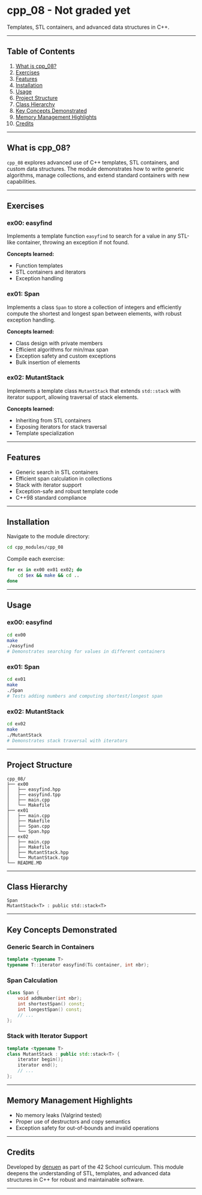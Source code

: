 # cpp_08 - Not graded yet

Templates, STL containers, and advanced data structures in C++.

---

## Table of Contents

1. [What is cpp_08?](#what-is-cpp_08)
2. [Exercises](#exercises)
3. [Features](#features)
4. [Installation](#installation)
5. [Usage](#usage)
6. [Project Structure](#project-structure)
7. [Class Hierarchy](#class-hierarchy)
8. [Key Concepts Demonstrated](#key-concepts-demonstrated)
9. [Memory Management Highlights](#memory-management-highlights)
10. [Credits](#credits)

---

## What is cpp_08?

`cpp_08` explores advanced use of C++ templates, STL containers, and custom data structures. The module demonstrates how to write generic algorithms, manage collections, and extend standard containers with new capabilities.

---

## Exercises

### ex00: easyfind

Implements a template function `easyfind` to search for a value in any STL-like container, throwing an exception if not found.

**Concepts learned:**

- Function templates
- STL containers and iterators
- Exception handling

### ex01: Span

Implements a class `Span` to store a collection of integers and efficiently compute the shortest and longest span between elements, with robust exception handling.

**Concepts learned:**

- Class design with private members
- Efficient algorithms for min/max span
- Exception safety and custom exceptions
- Bulk insertion of elements

### ex02: MutantStack

Implements a template class `MutantStack` that extends `std::stack` with iterator support, allowing traversal of stack elements.

**Concepts learned:**

- Inheriting from STL containers
- Exposing iterators for stack traversal
- Template specialization

---

## Features

- Generic search in STL containers
- Efficient span calculation in collections
- Stack with iterator support
- Exception-safe and robust template code
- C++98 standard compliance

---

## Installation

Navigate to the module directory:

```bash
cd cpp_modules/cpp_08
```

Compile each exercise:

```bash
for ex in ex00 ex01 ex02; do
	cd $ex && make && cd ..
done
```

---

## Usage

### ex00: easyfind

```bash
cd ex00
make
./easyfind
# Demonstrates searching for values in different containers
```

### ex01: Span

```bash
cd ex01
make
./Span
# Tests adding numbers and computing shortest/longest span
```

### ex02: MutantStack

```bash
cd ex02
make
./MutantStack
# Demonstrates stack traversal with iterators
```

---

## Project Structure

```
cpp_08/
├── ex00
│   ├── easyfind.hpp
│   ├── easyfind.tpp
│   ├── main.cpp
│   └── Makefile
├── ex01
│   ├── main.cpp
│   ├── Makefile
│   ├── Span.cpp
│   └── Span.hpp
├── ex02
│   ├── main.cpp
│   ├── Makefile
│   ├── MutantStack.hpp
│   └── MutantStack.tpp
└── README.MD
```

---

## Class Hierarchy

```
Span
MutantStack<T> : public std::stack<T>
```

---

## Key Concepts Demonstrated

### Generic Search in Containers

```cpp
template <typename T>
typename T::iterator easyfind(T& container, int nbr);
```

### Span Calculation

```cpp
class Span {
	void addNumber(int nbr);
	int shortestSpan() const;
	int longestSpan() const;
	// ...
};
```

### Stack with Iterator Support

```cpp
template <typename T>
class MutantStack : public std::stack<T> {
	iterator begin();
	iterator end();
	// ...
};
```

---

## Memory Management Highlights

- No memory leaks (Valgrind tested)
- Proper use of destructors and copy semantics
- Exception safety for out-of-bounds and invalid operations

---

## Credits

Developed by [denuen](https://github.com/denuen) as part of the 42 School curriculum. This module deepens the understanding of STL, templates, and advanced data structures in C++ for robust and maintainable software.

---

